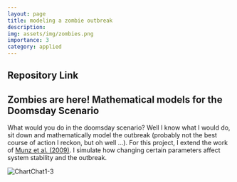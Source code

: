 ```yaml
---
layout: page
title: modeling a zombie outbreak
description:
img: assets/img/zombies.png 
importance: 3
category: applied
---
```


## Repository Link 

## Zombies are here! Mathematical models for the Doomsday Scenario

What would you do in the doomsday scenario? Well I know what I would do, sit down and mathematically model the outbreak (probably not the best course of action I reckon, but oh well ...). For this project, I extend the work of [Munz et al. (2009)](https://loe.org/images/content/091023/Zombie%20Publication.pdf). I simulate how changing certain parameters affect system stability and the outbreak.

![ChartChat1-3](https://jgeekstudies.files.wordpress.com/2015/05/zombie-figure01.jpg)

